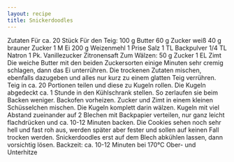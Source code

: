 ```yaml
---
layout: recipe
title: Snickerdoodles
---
```


Zutaten
Für ca. 20 Stück
Für den Teig:
100 g Butter
60 g Zucker weiß
40 g brauner Zucker
1 M Ei
200 g Weizenmehl
1 Prise Salz
1 TL Backpulver
1/4 TL Natron
1 Pk. Vanillezucker
Zitronensaft
Zum Wälzen:
50 g Zucker
1 EL Zimt
Die weiche Butter mit den beiden Zuckersorten einige Minuten sehr cremig schlagen, dann das Ei unterrühren. Die trockenen Zutaten mischen, ebenfalls dazugeben und alles nur kurz zu einem glatten Teig verrühren.
Teig in ca. 20 Portionen teilen und diese zu Kugeln rollen. Die Kugeln abgedeckt ca. 1 Stunde in den Kühlschrank stellen. So zerlaufen sie beim Backen weniger.
Backofen vorheizen. Zucker und Zimt in einem kleinen Schüsselchen mischen. Die Kugeln komplett darin wälzen.
Kugeln mit viel Abstand zueinander auf 2 Blechen mit Backpapier verteilen, nur ganz leicht flachdrücken und ca. 10-12 Minuten backen. Die Cookies sehen noch sehr hell und fast roh aus, werden später aber fester und sollen auf keinen Fall trocken werden. Snickerdoodles erst auf dem Blech abkühlen lassen, dann vorsichtig lösen.
Backzeit: ca. 10-12 Minuten bei 170°C Ober- und Unterhitze

